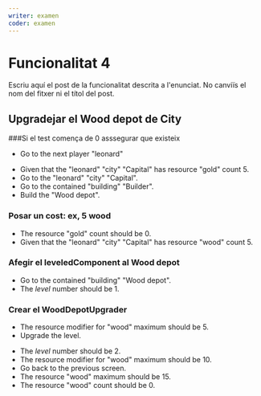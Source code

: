 ```yaml
---
writer: examen
coder: examen
---
```

# Funcionalitat 4

Escriu aquí el post de la funcionalitat descrita a l'enunciat.
No canviïs el nom del fitxer ni el títol del post.

## Upgradejar el Wood depot de City
###Si el test comença de 0 asssegurar que existeix

 * Go to the next player "leonard"
 <!-- SNAPSHOT status=200 -->
 * Given that the "leonard" "city" "Capital" has resource "gold" count 5.
 * Go to the "leonard" "city" "Capital".
 * Go to the contained "building" "Builder".
 * Build the "Wood depot". 
 <!-- SNAPSHOT status=200 -->

### Posar un cost: ex, 5 wood

 * The resource "gold" count should be 0.
 * Given that the "leonard" "city" "Capital" has resource "wood" count 5. 
   
### Afegir el leveledComponent al Wood depot

 * Go to the contained "building" "Wood depot".
 * The _level_ number should be 1. 
   
### Crear el WoodDepotUpgrader

 * The resource modifier for "wood" maximum should be 5.
 * Upgrade the level.
 <!-- SNAPSHOT status=200 -->
 * The _level_ number should be 2.
 * The resource modifier for "wood" maximum should be 10.
 * Go back to the previous screen.
 * The resource "wood" maximum should be 15.
 * The resource "wood" count should be 0.

